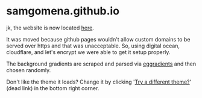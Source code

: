 # samgomena.github.io

jk, the website is now located [here](https://gomena.io).

It was moved because github pages wouldn't allow custom domains to be served over https and that was unacceptable.
So, using digital ocean, cloudflare, and let's encrypt we were able to get it setup properly.

The background gradients are scraped and parsed via [eggradients](https://eggradients.com) and then chosen randomly.

Don't like the theme it loads? Change it by clicking '[Try a different theme?](#)' (dead link) in the bottom right corner.
